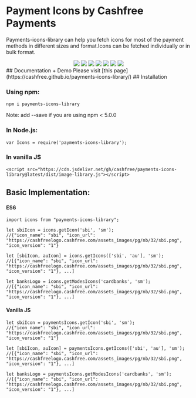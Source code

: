 # Payment Icons by Cashfree Payments
Payments-icons-library can help you fetch icons for most of the payment methods in different sizes and format.Icons can be fetched individually or in bulk format.
<div align="center" id="results" class="">

<img src= "https://cashfreelogo.cashfree.com/assets_images/pg/card/svg/amex.svg">
<img src= "https://cashfreelogo.cashfree.com/assets_images/pg/card/svg/visa.svg">
<img src= "https://cashfreelogo.cashfree.com/assets_images/pg/card/svg/diners.svg">
<img src= "https://cashfreelogo.cashfree.com/assets_images/pg/card/svg/maestro.svg">
<img src= "https://cashfreelogo.cashfree.com/assets_images/pg/card/svg/mastercard.svg">
<img src= "https://cashfreelogo.cashfree.com/assets_images/pg/card/svg/mastercard.svg">
<img src= "https://cashfreelogo.cashfree.com/assets_images/pg/card/svg/rupay.svg">
</div>
## Documentation + Demo
Please visit [this page](https://cashfree.github.io/payments-icons-library/)
## Installation

### Using npm:

```
npm i payments-icons-library
```

Note: add --save if you are using npm < 5.0.0

### In Node.js:

```
var Icons = require('payments-icons-library');
```

### In vanilla JS
```
<script src="https://cdn.jsdelivr.net/gh/cashfree/payments-icons-library@latest/dist/image-library.js"></script>
```



 
## Basic Implementation:
#### ES6
```
import icons from "payments-icons-library";

let sbiIcon = icons.getIcon('sbi', 'sm');
//{"icon_name": "sbi", "icon_url": "https://cashfreelogo.cashfree.com/assets_images/pg/nb/32/sbi.png", "icon_version": "1"}

let [sbiIcon, auIcon] = icons.getIcons(['sbi', 'au'], 'sm');
//[{"icon_name": "sbi", "icon_url": "https://cashfreelogo.cashfree.com/assets_images/pg/nb/32/sbi.png", "icon_version": "1"}, ...]

let banksLogo = icons.getModesIcons('cardbanks', 'sm');
//[{"icon_name": "sbi", "icon_url": "https://cashfreelogo.cashfree.com/assets_images/pg/nb/32/sbi.png", "icon_version": "1"}, ...]

```
#### Vanilla JS
```
let sbiIcon = paymentsIcons.getIcon('sbi', 'sm');
//{"icon_name": "sbi", "icon_url": "https://cashfreelogo.cashfree.com/assets_images/pg/nb/32/sbi.png", "icon_version": "1"}

let [sbiIcon, auIcon] = paymentsIcons.getIcons(['sbi', 'au'], 'sm');
//[{"icon_name": "sbi", "icon_url": "https://cashfreelogo.cashfree.com/assets_images/pg/nb/32/sbi.png", "icon_version": "1"}, ...]

let banksLogo = paymentsIcons.getModesIcons('cardbanks', 'sm');
//[{"icon_name": "sbi", "icon_url": "https://cashfreelogo.cashfree.com/assets_images/pg/nb/32/sbi.png", "icon_version": "1"}, ...]

```